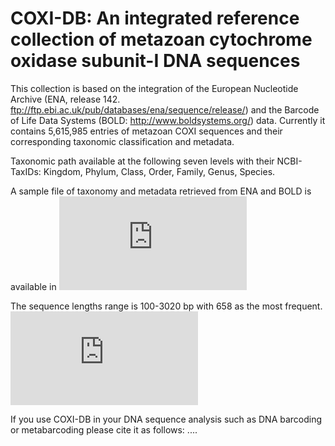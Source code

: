 # COXI-DB: An integrated reference collection of metazoan cytochrome oxidase subunit-I DNA sequences
This collection is based on the integration of the European Nucleotide Archive (ENA, release 142. ftp://ftp.ebi.ac.uk/pub/databases/ena/sequence/release/) and the Barcode of Life Data Systems (BOLD: http://www.boldsystems.org/) data. 
Currently it contains 5,615,985 entries of metazoan COXI sequences and their corresponding taxonomic classification and metadata.

Taxonomic path available at the following seven levels with their NCBI-TaxIDs:
Kingdom, Phylum, Class, Order, Family, Genus, Species.

A sample file of taxonomy and metadata retrieved from ENA and BOLD is available in ![Alt text](https://github.com/balechbachir/COXI-DB/blob/main/Sample_Metadata.tsv)

The sequence lengths range is 100-3020 bp with 658 as the most frequent.
![Alt text](https://github.com/balechbachir/COXI-DB/blob/main/COXI_DB_SeqLenghthDist.pdf)

If you use COXI-DB in your DNA sequence analysis such as DNA barcoding or metabarcoding please cite it as follows:
....

